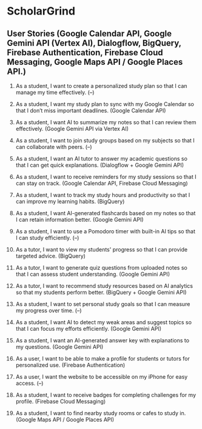 # ScholarGrind

## User Stories (Google Calendar API, Google Gemini API (Vertex AI), Dialogflow, BigQuery, Firebase Authentication, Firebase Cloud Messaging, Google Maps API / Google Places API.)
1. As a student, I want to create a personalized study plan so that I can manage my time effectively. (–)

2. As a student, I want my study plan to sync with my Google Calendar so that I don’t miss important deadlines. (Google Calendar API)

3. As a student, I want AI to summarize my notes so that I can review them effectively. (Google Gemini API via Vertex AI)

4. As a student, I want to join study groups based on my subjects so that I can collaborate with peers. (–)

5. As a student, I want an AI tutor to answer my academic questions so that I can get quick explanations. (Dialogflow + Google Gemini API)

6. As a student, I want to receive reminders for my study sessions so that I can stay on track. (Google Calendar API, Firebase Cloud Messaging)

7. As a student, I want to track my study hours and productivity so that I can improve my learning habits. (BigQuery)

8. As a student, I want AI-generated flashcards based on my notes so that I can retain information better. (Google Gemini API)

9. As a student, I want to use a Pomodoro timer with built-in AI tips so that I can study efficiently. (–)

10. As a tutor, I want to view my students' progress so that I can provide targeted advice. (BigQuery)

11. As a tutor, I want to generate quiz questions from uploaded notes so that I can assess student understanding. (Google Gemini API)

12. As a tutor, I want to recommend study resources based on AI analytics so that my students perform better. (BigQuery + Google Gemini API)

13. As a student, I want to set personal study goals so that I can measure my progress over time. (–)

14. As a student, I want AI to detect my weak areas and suggest topics so that I can focus my efforts efficiently. (Google Gemini API)

15. As a student, I want an AI-generated answer key with explanations to my questions. (Google Gemini API)

16. As a user, I want to be able to make a profile for students or tutors for personalized use. (Firebase Authentication)

17. As a user, I want the website to be accessible on my iPhone for easy access. (–)

18. As a student, I want to receive badges for completing challenges for my profile. (Firebase Cloud Messaging)

19. As a student, I want to find nearby study rooms or cafes to study in. (Google Maps API / Google Places API)